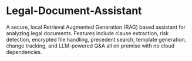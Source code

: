 # Legal-Document-Assistant
A secure, local Retrieval Augmented Generation (RAG) based assistant for analyzing legal documents. Features include clause extraction, risk detection, encrypted file handling, precedent search, template generation, change tracking, and LLM-powered Q&amp;A  all on premise with no cloud dependencies.
